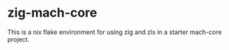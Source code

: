 # zig-mach-core

This is a nix flake environment for using zig and zls in a starter mach-core project.
